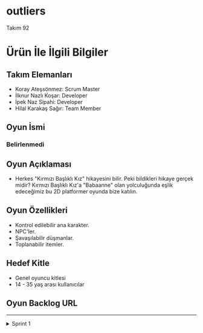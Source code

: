 # **outliers**

Takım 92

# Ürün İle İlgili Bilgiler

## Takım Elemanları

- Koray Ateşsönmez: Scrum Master
- İlknur Nazlı Koşar: Developer
- İpek Naz Sipahi: Developer
- Hilal Karakaş Sağır: Team Member

## Oyun İsmi

### Belirlenmedi

## Oyun Açıklaması
 - Herkes "Kırmızı Başlıklı Kız" hikayesini bilir. Peki bildikleri hikaye gerçek midir? Kırmızı Başlıklı Kız'a "Babaanne" olan yolculuğunda eşlik edeceğimiz bu 2D platformer oyunda bize katılın.

## Oyun Özellikleri
- Kontrol edilebilir ana karakter.
- NPC'ler.
- Şavaşılabilir düşmanlar.
- Toplanabilir itemler. 

## Hedef Kitle
- Genel oyuncu kitlesi
- 14 - 35 yaş arası kullanıcılar

## Oyun Backlog URL

--------

<details>
<summary>Sprint 1</summary>

```
- **Sprint Notları**: 

- **Sprint içinde tamamlanması tahmin edilen puan**: 100 Puan

- **Puan tamamlama mantığı**: 


- **Daily Scrum**:
- **Sprint board update**:
- **Sprint Review**: 
Alınan kararlar:
Sprint Review katılımcıları: 

- **Sprint Retrospective:**
  - 
  - 
  - 
-**Diğer Notlar**:
- N/A
```
</details>
